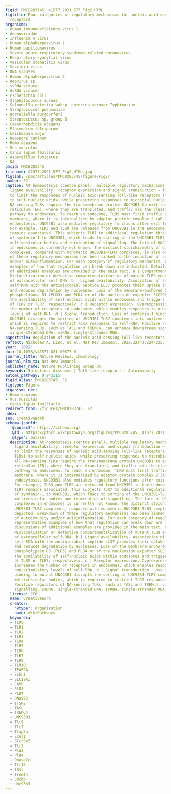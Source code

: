 ```yaml
---
figid: PMC8283745__41577_2021_577_Fig2_HTML
figtitle: Four categories of regulatory mechanisms for nucleic acid-sensing Toll-like
  receptors
organisms:
- Human immunodeficiency virus 1
- Adenoviridae
- Influenza A virus
- Human alphaherpesvirus 1
- Human papillomavirus
- Severe acute respiratory syndrome-related coronavirus
- Respiratory syncytial virus
- Vesicular stomatitis virus
- Vaccinia virus
- DNA viruses
- Human alphaherpesvirus 2
- Reovirus sp.
- ssRNA viruses
- dsRNA viruses
- Escherichia coli
- Staphylococcus aureus
- Salmonella enterica subsp. enterica serovar Typhimurium
- Streptococcus pneumoniae
- Borreliella burgdorferi
- Streptococcus sp. group B
- Caenorhabditis elegans
- Plasmodium falciparum
- Leishmania major
- Neospora caninum
- Homo sapiens
- Mus musculus
- Canis lupus familiaris
- Aspergillus fumigatus
- NA
pmcid: PMC8283745
filename: 41577_2021_577_Fig2_HTML.jpg
figlink: /pmc/articles/PMC8283745/figure/Fig2/
number: F2
caption: At homeostasis (centre panel), multiple regulatory mechanisms — compartmentalization,
  ligand availability, receptor expression and signal transduction — function collectively
  to limit the responses of nucleic acid-sensing Toll-like receptors (NA-sensing TLRs)
  to self-nucleic acids, while preserving responses to microbial nucleic acids. All
  NA-sensing TLRs require the transmembrane protein UNC93B1 to exit the endoplasmic
  reticulum (ER), where they are translated, and traffic via the classical secretory
  pathway to endosomes. To reach an endosome, TLR9 must first traffic to the plasma
  membrane, where it is internalized by adaptor protein complex 2 (AP-2)-mediated
  endocytosis. UNC93B1 also mediates regulatory functions after exit from the ER.
  For example, TLR3 and TLR9 are released from UNC93B1 in the endosome, whereas TLR7
  remains associated. This subjects TLR7 to additional regulation through binding
  of syntenin-1 to UNC93B1, which leads to sorting of the UNC93B1–TLR7 complex to
  multivesicular bodies and termination of signalling. The fate of UNC93B1–TLR13 complexes
  in endosomes is currently not known. The distinct stoichiometry of dimeric UNC93B1–TLR7
  complexes, compared with monomeric UNC93B1–TLR3 complexes, is also depicted. Breakdown
  of these regulatory mechanisms has been linked to the induction of autoimmunity
  and/or autoinflammation. For each category of regulatory mechanism, representative
  examples of how that regulation can break down are indicated. Detailed discussions
  of additional examples are provided in the main text. a | Compartmentalization.
  Mislocalization or defective compartmentalization of mutant TLR9 enables recognition
  of extracellular self-DNA. b | Ligand availability. Association of self-DNA and
  self-RNA with the antimicrobial peptide LL37 promotes their uptake into endosomes
  and reduces degradation by nucleases. Loss of the membrane-anchored 5′ exonucleases
  phospholipase D3 (PLD3) and PLD4 or of the nucleoside exporter SLC29A3 increases
  the availability of self-nucleic acids within endosomes and triggers activation
  of TLR9 or TLR7, respectively. c | Receptor expression. Overexpression of TLR7 increases
  the number of receptors in endosomes, which enables responses to otherwise non-stimulatory
  levels of self-RNA. d | Signal transduction. Loss of syntenin-1 binding to mutant
  UNC93B1 disrupts the sorting of UNC93B1–TLR7 complexes into multivesicular bodies,
  which is required to restrict TLR7 responses to self-RNA. Positive regulators of
  NA-sensing TLRs, such as TASL and TREML4, can enhance downstream signalling. ssDNA,
  single-stranded DNA; ssRNA, single-stranded RNA.
papertitle: Regulation of the nucleic acid-sensing Toll-like receptors.
reftext: Nicholas A. Lind, et al. Nat Rev Immunol. 2022;22(4):224-235.
year: '2022'
doi: 10.1038/s41577-021-00577-0
journal_title: Nature Reviews. Immunology
journal_nlm_ta: Nat Rev Immunol
publisher_name: Nature Publishing Group UK
keywords: Infectious diseases | Toll-like receptors | Autoimmunity
automl_pathway: 0.943115
figid_alias: PMC8283745__F2
figtype: Figure
organisms_ner:
- Homo sapiens
- Mus musculus
- Canis lupus familiaris
redirect_from: /figures/PMC8283745__F2
ndex: ''
seo: CreativeWork
schema-jsonld:
  '@context': https://schema.org/
  '@id': https://pfocr.wikipathways.org/figures/PMC8283745__41577_2021_577_Fig2_HTML.html
  '@type': Dataset
  description: At homeostasis (centre panel), multiple regulatory mechanisms — compartmentalization,
    ligand availability, receptor expression and signal transduction — function collectively
    to limit the responses of nucleic acid-sensing Toll-like receptors (NA-sensing
    TLRs) to self-nucleic acids, while preserving responses to microbial nucleic acids.
    All NA-sensing TLRs require the transmembrane protein UNC93B1 to exit the endoplasmic
    reticulum (ER), where they are translated, and traffic via the classical secretory
    pathway to endosomes. To reach an endosome, TLR9 must first traffic to the plasma
    membrane, where it is internalized by adaptor protein complex 2 (AP-2)-mediated
    endocytosis. UNC93B1 also mediates regulatory functions after exit from the ER.
    For example, TLR3 and TLR9 are released from UNC93B1 in the endosome, whereas
    TLR7 remains associated. This subjects TLR7 to additional regulation through binding
    of syntenin-1 to UNC93B1, which leads to sorting of the UNC93B1–TLR7 complex to
    multivesicular bodies and termination of signalling. The fate of UNC93B1–TLR13
    complexes in endosomes is currently not known. The distinct stoichiometry of dimeric
    UNC93B1–TLR7 complexes, compared with monomeric UNC93B1–TLR3 complexes, is also
    depicted. Breakdown of these regulatory mechanisms has been linked to the induction
    of autoimmunity and/or autoinflammation. For each category of regulatory mechanism,
    representative examples of how that regulation can break down are indicated. Detailed
    discussions of additional examples are provided in the main text. a | Compartmentalization.
    Mislocalization or defective compartmentalization of mutant TLR9 enables recognition
    of extracellular self-DNA. b | Ligand availability. Association of self-DNA and
    self-RNA with the antimicrobial peptide LL37 promotes their uptake into endosomes
    and reduces degradation by nucleases. Loss of the membrane-anchored 5′ exonucleases
    phospholipase D3 (PLD3) and PLD4 or of the nucleoside exporter SLC29A3 increases
    the availability of self-nucleic acids within endosomes and triggers activation
    of TLR9 or TLR7, respectively. c | Receptor expression. Overexpression of TLR7
    increases the number of receptors in endosomes, which enables responses to otherwise
    non-stimulatory levels of self-RNA. d | Signal transduction. Loss of syntenin-1
    binding to mutant UNC93B1 disrupts the sorting of UNC93B1–TLR7 complexes into
    multivesicular bodies, which is required to restrict TLR7 responses to self-RNA.
    Positive regulators of NA-sensing TLRs, such as TASL and TREML4, can enhance downstream
    signalling. ssDNA, single-stranded DNA; ssRNA, single-stranded RNA.
  license: CC0
  name: CreativeWork
  creator:
    '@type': Organization
    name: WikiPathways
  keywords:
  - TLR9
  - TLR1
  - TLR2
  - TLR3
  - TLR4
  - TLR5
  - TLR6
  - TLR7
  - TLR8
  - TLR10
  - TFAP2A
  - ECEL1
  - SLC29A3
  - CAMP
  - PLD3
  - PLD4
  - DNASE2
  - ITSN2
  - TASL
  - TREML4
  - UNC93B1
  - Tlr9
  - Tlr7
  - Tfap2a
  - Ecel1
  - Slc29a3
  - Tlr3
  - Pld3
  - Pld4
  - Dnase2a
  - Tlr13
  - Tasl
  - Treml4
  - Sdcbp
  - Unc93b1
---
```

